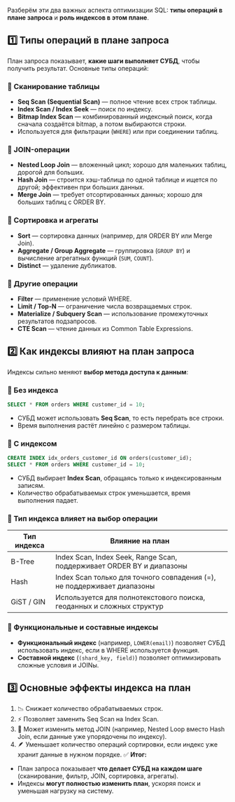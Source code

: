 Разберём эти два важных аспекта оптимизации SQL: **типы операций в плане запроса** и **роль индексов в этом плане**.
## 1️⃣ Типы операций в плане запроса
План запроса показывает, **какие шаги выполняет СУБД**, чтобы получить результат. Основные типы операций:
### 🔹 Сканирование таблицы
- **Seq Scan (Sequential Scan)** — полное чтение всех строк таблицы.
- **Index Scan / Index Seek** — поиск по индексу.
- **Bitmap Index Scan** — комбинированный индексный поиск, когда сначала создаётся bitmap, а потом выбираются строки.
- Используется для фильтрации (`WHERE`) или при соединении таблиц.
### 🔹 JOIN-операции
- **Nested Loop Join** — вложенный цикл; хорошо для маленьких таблиц, дорогой для больших.
- **Hash Join** — строится хэш-таблица по одной таблице и ищется по другой; эффективен при больших данных.
- **Merge Join** — требует отсортированных данных; хорошо для больших таблиц с ORDER BY.
### 🔹 Сортировка и агрегаты
- **Sort** — сортировка данных (например, для ORDER BY или Merge Join).
- **Aggregate / Group Aggregate** — группировка (`GROUP BY`) и вычисление агрегатных функций (`SUM`, `COUNT`).
- **Distinct** — удаление дубликатов.
### 🔹 Другие операции
- **Filter** — применение условий WHERE.
- **Limit / Top-N** — ограничение числа возвращаемых строк.
- **Materialize / Subquery Scan** — использование промежуточных результатов подзапросов.
- **CTE Scan** — чтение данных из Common Table Expressions.
## 2️⃣ Как индексы влияют на план запроса
Индексы сильно меняют **выбор метода доступа к данным**:
### 🔹 Без индекса
```sql
SELECT * FROM orders WHERE customer_id = 10;
```
- СУБД может использовать **Seq Scan**, то есть перебрать все строки.
- Время выполнения растёт линейно с размером таблицы.
### 🔹 С индексом
```sql
CREATE INDEX idx_orders_customer_id ON orders(customer_id);
SELECT * FROM orders WHERE customer_id = 10;
```
- СУБД выбирает **Index Scan**, обращаясь только к индексированным записям.
- Количество обрабатываемых строк уменьшается, время выполнения падает.
### 🔹 Тип индекса влияет на выбор операции

|Тип индекса|Влияние на план|
|---|---|
|B-Tree|Index Scan, Index Seek, Range Scan, поддерживает ORDER BY и диапазоны|
|Hash|Index Scan только для точного совпадения (=), не поддерживает диапазоны|
|GiST / GIN|Используется для полнотекстового поиска, геоданных и сложных структур|
### 🔹 Функциональные и составные индексы
- **Функциональный индекс** (например, `LOWER(email)`) позволяет СУБД использовать индекс, если в WHERE используется функция.
- **Составной индекс** (`(shard_key, field)`) позволяет оптимизировать сложные условия и JOINы.
## 3️⃣ Основные эффекты индекса на план
1. 📉 Снижает количество обрабатываемых строк.
2. ⚡ Позволяет заменить Seq Scan на Index Scan.
3. 🧭 Может изменить метод JOIN (например, Nested Loop вместо Hash Join, если данные уже упорядочены по индексу).
4. 🪶 Уменьшает количество операций сортировки, если индекс уже хранит данные в нужном порядке.
✅ **Итог:**
- План запроса показывает **что делает СУБД на каждом шаге** (сканирование, фильтр, JOIN, сортировка, агрегаты).
- Индексы **могут полностью изменить план**, ускоряя поиск и уменьшая нагрузку на систему.
